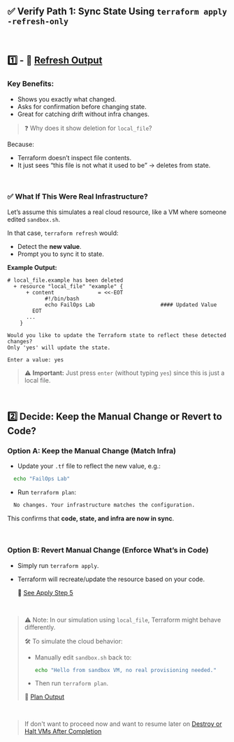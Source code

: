 ## ✅ Verify Path 1: Sync State Using `terraform apply -refresh-only`

<br>

## 1️⃣ - 📸 [Refresh Output](./assets/refresh_state.png)

### Key Benefits:

* Shows you exactly what changed.
* Asks for confirmation before changing state.
* Great for catching drift without infra changes.

> ❓ Why does it show deletion for `local_file`?

Because:

* Terraform doesn’t inspect file contents.
* It just sees “this file is not what it used to be” → deletes from state.

<br>

### ✅ What If This Were Real Infrastructure?

Let’s assume this simulates a real cloud resource, like a VM where someone edited `sandbox.sh`.

In that case, `terraform refresh` would:

* Detect the **new value**.
* Prompt you to sync it to state.

**Example Output:**

```hcl
# local_file.example has been deleted
  + resource "local_file" "example" {
      + content              = <<-EOT
            #!/bin/bash
            echo FailOps Lab                     #### Updated Value
        EOT 
      ...
    }

Would you like to update the Terraform state to reflect these detected changes?
Only 'yes' will update the state.

Enter a value: yes
```

> ⚠️ **Important:** Just press `enter` (without typing `yes`) since this is just a local file.

<br>

## 2️⃣ Decide: Keep the Manual Change or Revert to Code?

### Option A: Keep the Manual Change (Match Infra)

* Update your `.tf` file to reflect the new value, e.g.:

```bash
  echo "FailOps Lab"
```

* Run `terraform plan`:

```bash
  No changes. Your infrastructure matches the configuration.
```

This confirms that **code, state, and infra are now in sync**.

<br>

### Option B: Revert Manual Change (Enforce What’s in Code)

* Simply run `terraform apply`.
* Terraform will recreate/update the resource based on your code.

  📎 [See Apply Step 5](./README.md/#5-run-terraform-apply)

<br>

> ⚠️ Note: In our simulation using `local_file`, Terraform might behave differently.
>
> 🛠 To simulate the cloud behavior:
>
> * Manually edit `sandbox.sh` back to:
>
>   ```bash
>   echo "Hello from sandbox VM, no real provisioning needed."
>   ```
>
> * Then run `terraform plan`.
>
> 📸 [Plan Output](./assets/plan_output.png)

<br>

> If don't want to proceed now and want to resume later on 
> [Destroy or Halt VMs After Completion](../../README.md#-destroy-or-halt-vms-after-scenario-completion)


